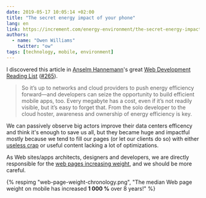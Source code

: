 ```yaml
---
date: 2019-05-17 10:05:14 +02:00
title: "The secret energy impact of your phone"
lang: en
link: https://increment.com/energy-environment/the-secret-energy-impact-of-your-phone/
authors:
  - name: "Owen Williams"
    twitter: "ow"
tags: [technology, mobile, environment]
---
```


I discovered this article in [Anselm Hannemann](https://helloanselm.com/)'s great [Web Development Reading List](https://wdrl.info/) ([#265](https://wdrl.info/archive/265)).

> So it’s up to networks and cloud providers to push energy efficiency forward—and developers can seize the opportunity to build efficient mobile apps, too. Every megabyte has a cost, even if it’s not readily visible, but it’s easy to forget that. From the solo developer to the cloud hoster, awareness and ownership of energy efficiency is key.

We can passively observe big actors improve their data centers efficency and think it's enough to save us all, but they became huge and impactful mostly because we tend to fill our pages (or let our clients do so) with either [useless crap](https://nicolas-hoizey.com/links/2019/03/death-to-bullshit.html) or useful content lacking a lot of optimizations.

As Web sites/apps architects, designers and developers, we are directly responsible for the [web pages increasing weight](https://httparchive.org/reports/state-of-the-web?start=earliest&end=latest&view=list#bytesTotal), and we should be more careful.

{% respimg "web-page-weight-chronology.png", "The median Web page weight on mobile has increased **1 000 %** over 8 years!" %}

